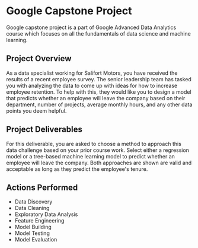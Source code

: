 # Google Capstone Project
Google capstone project is a part of Google Advanced Data Analytics course which focuses on all the fundamentals of data science and machine learning.  

## Project Overview  
As a data specialist working for Salifort Motors, you have received the results of a recent employee survey. The senior leadership team has tasked you with analyzing the data to come up with ideas for how to increase employee retention. To help with this, they would like you to design a model that predicts whether an employee will leave the company based on their  department, number of projects, average monthly hours, and any other data points you deem helpful.   

## Project Deliverables  
For this deliverable, you are asked to choose a method to approach this data challenge based on your prior course work. Select either a regression model or a tree-based machine learning model to predict whether an employee will leave the company. Both approaches are shown are valid and acceptable as long as they predict the employee's tenure.

## Actions Performed  
* Data Discovery
* Data Cleaning
* Exploratory Data Analysis
* Feature Engineering
* Model Building
* Model Testing
* Model Evaluation




